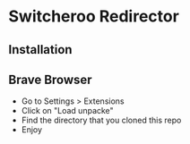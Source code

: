 # Switcheroo Redirector

## Installation

## Brave Browser

- Go to Settings > Extensions
- Click on "Load unpacke"
- Find the directory that you cloned this repo
- Enjoy